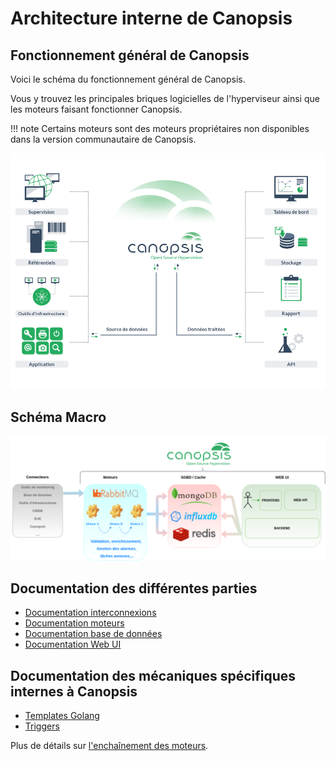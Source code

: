 # Architecture interne de Canopsis

## Fonctionnement général de Canopsis

Voici le schéma du fonctionnement général de Canopsis.

Vous y trouvez les principales briques logicielles de l'hyperviseur ainsi que les moteurs faisant fonctionner Canopsis.  

!!! note
    Certains moteurs sont des moteurs propriétaires non disponibles dans la version communautaire de Canopsis.

![img1](img/schema.png)

## Schéma Macro

![img2](img/Cano_macro_resume.png)

## Documentation des différentes parties

*  [Documentation interconnexions](../../interconnexions/index.md)
*  [Documentation moteurs](../moteurs/index.md)
*  [Documentation base de données](../../guide-de-depannage/bdd-requetes-de-base.md)
*  [Documentation Web UI](../../guide-utilisation/interface/index.md)

## Documentation des mécaniques spécifiques internes à Canopsis

* [Templates Golang](../../../guide-utilisation/templates-go/)
* [Triggers](triggers.md)

Plus de détails sur [l'enchaînement des moteurs](../moteurs/schema-enchainement-moteurs.md).
